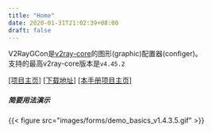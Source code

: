 ```yaml
---
title: "Home"
date: 2020-01-31T21:02:39+08:00
draft: false
---
```


V2RayGCon是[v2ray-core][1]的图形(graphic)配置器(configer)。  
支持的最高v2ray-core版本是`v4.45.2`  

[\[项目主页\]][4] [\[下载地址\]][2] [\[本手册项目主页\]][5]  

##### 简要用法演示
{{< figure src="images/forms/demo_basics_v1.4.3.5.gif" >}}

[1]: https://github.com/v2ray/v2ray-core "v2ray/v2ray-core"
[2]: https://github.com/vrnobody/V2RayGCon/releases/latest "Releases"
[3]: https://github.com/vrnobody/V2RayGCon/issues "issues"
[4]: https://github.com/vrnobody/V2RayGCon "V2RayGCon"  
[5]: https://github.com/vrnobody/V2RayGCon/tree/manual "V2RayGCon/manual"  